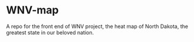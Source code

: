 # WNV-map
A repo for the front end of WNV project, the heat map of North Dakota, the greatest state in our beloved nation.
